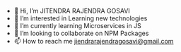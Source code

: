 - 👋 Hi, I’m JITENDRA RAJENDRA GOSAVI
- 👀 I’m interested in Learning new technologies
- 🌱 I’m currently learning Microservices in JS
- 💞️ I’m looking to collaborate on NPM Packages
- 📫 How to reach me jiendrarajendragosavi@gmail.com

<!---
JitendraGosavi01/JitendraGosavi01 is a ✨ special ✨ repository because its `README.md` (this file) appears on your GitHub profile.
You can click the Preview link to take a look at your changes.
--->
